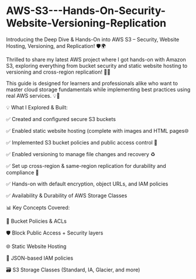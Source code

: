 # AWS-S3---Hands-On-Security-Website-Versioning-Replication
Introducing the Deep Dive & Hands-On into AWS S3 – Security, Website Hosting, Versioning, and Replication! 🛡️🌍

Thrilled to share my latest AWS project where I got hands-on with Amazon S3, exploring everything from bucket security and static website hosting to versioning and cross-region replication! 🔄📡

This guide is designed for learners and professionals alike who want to master cloud storage fundamentals while implementing best practices using real AWS services. 💡💪



💡 What I Explored & Built:

 ✅ Created and configured secure S3 buckets

 ✅ Enabled static website hosting (complete with images and HTML pages🌐

 ✅ Implemented S3 bucket policies and public access control 🔐

 ✅ Enabled versioning to manage file changes and recovery ♻️

 ✅ Set up cross-region & same-region replication for durability and compliance 🔁

 ✅ Hands-on with default encryption, object URLs, and IAM policies

 ✅ Availability & Durability of AWS Storage Classes



📊 Key Concepts Covered:

 🧾 Bucket Policies & ACLs

 🛡️ Block Public Access + Security layers

 🌐 Static Website Hosting

 📜 JSON-based IAM policies

 🗃️ S3 Storage Classes (Standard, IA, Glacier, and more)

